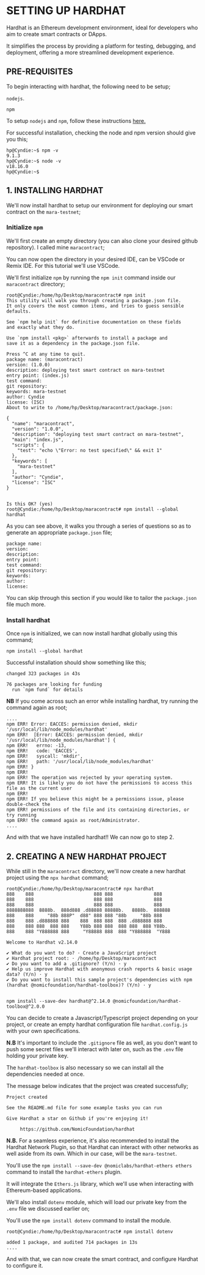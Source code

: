 # SETTING UP HARDHAT

Hardhat is an Ethereum development environment, ideal for developers who aim to create smart contracts or DApps. 

It simplifies the process by providing a platform for testing, debugging, and deployment, offering a more streamlined development experience.


## PRE-REQUISITES

To begin interacting with hardhat, the following need to be setup;

`nodejs`.

`npm`

To setup `nodejs` and `npm`, follow these instructions [here.](https://nodejs.org/en/download/package-manager)

For successful installation, checking the node and npm version should give you this;

```
hp@Cyndie:~$ npm -v
9.1.3
hp@Cyndie:~$ node -v
v18.16.0
hp@Cyndie:~$ 

```
## 1. INSTALLING HARDHAT

We'll now install hardhat to setup our environment for deploying our smart contract on the `mara-testnet`;

### Initialize `npm`
  
 We'll first create an empty directory (you can also clone your desired github repository). I called mine `maracontract`;
 
 You can now open the directory in your desired IDE, can be VSCode or Remix IDE. For this tutorial we'll use VSCode.
 
We'll first initialize `npm` by running the `npm init` command inside our `maracontract` directory;

```
root@Cyndie:/home/hp/Desktop/maracontract# npm init
This utility will walk you through creating a package.json file.
It only covers the most common items, and tries to guess sensible defaults.

See `npm help init` for definitive documentation on these fields
and exactly what they do.

Use `npm install <pkg>` afterwards to install a package and
save it as a dependency in the package.json file.

Press ^C at any time to quit.
package name: (maracontract) 
version: (1.0.0) 
description: deploying test smart contract on mara-testnet
entry point: (index.js) 
test command: 
git repository: 
keywords: mara-testnet
author: Cyndie
license: (ISC) 
About to write to /home/hp/Desktop/maracontract/package.json:

{
  "name": "maracontract",
  "version": "1.0.0",
  "description": "deploying test smart contract on mara-testnet",
  "main": "index.js",
  "scripts": {
    "test": "echo \"Error: no test specified\" && exit 1"
  },
  "keywords": [
    "mara-testnet"
  ],
  "author": "Cyndie",
  "license": "ISC"
}


Is this OK? (yes) 
root@Cyndie:/home/hp/Desktop/maracontract# npm install --global hardhat
```
As you can see above, it walks you through a series of questions so as to generate an appropriate `package.json` file;

```
package name:
version:
description:
entry point:
test command:
git repository:
keywords:
author:
license:

```
You can skip through this section if you would like to tailor the `package.json` file much more. 

### Install hardhat

Once `npm` is initialized, we can now install hardhat globally using this command;

`npm install --global hardhat`

Successful installation should show something like this;

```
changed 323 packages in 43s

76 packages are looking for funding
  run `npm fund` for details
```

**NB** If you come across such an error while installing hardhat, try running the command again as root;

```
....
npm ERR! Error: EACCES: permission denied, mkdir '/usr/local/lib/node_modules/hardhat'
npm ERR!  [Error: EACCES: permission denied, mkdir '/usr/local/lib/node_modules/hardhat'] {
npm ERR!   errno: -13,
npm ERR!   code: 'EACCES',
npm ERR!   syscall: 'mkdir',
npm ERR!   path: '/usr/local/lib/node_modules/hardhat'
npm ERR! }
npm ERR! 
npm ERR! The operation was rejected by your operating system.
npm ERR! It is likely you do not have the permissions to access this file as the current user
npm ERR! 
npm ERR! If you believe this might be a permissions issue, please double-check the
npm ERR! permissions of the file and its containing directories, or try running
npm ERR! the command again as root/Administrator.
....
```
And with that we have installed hardhat!! We can now go to step 2.

## 2. CREATING A NEW HARDHAT PROJECT

While still in the `maracontract` directory, we'll now create a new hardhat project using the `npx hardhat` command;

```
root@Cyndie:/home/hp/Desktop/maracontract# npx hardhat
888    888                      888 888               888
888    888                      888 888               888
888    888                      888 888               888
8888888888  8888b.  888d888 .d88888 88888b.   8888b.  888888
888    888     "88b 888P"  d88" 888 888 "88b     "88b 888
888    888 .d888888 888    888  888 888  888 .d888888 888
888    888 888  888 888    Y88b 888 888  888 888  888 Y88b.
888    888 "Y888888 888     "Y88888 888  888 "Y888888  "Y888

Welcome to Hardhat v2.14.0

✔ What do you want to do? · Create a JavaScript project
✔ Hardhat project root: · /home/hp/Desktop/maracontract
✔ Do you want to add a .gitignore? (Y/n) · y
✔ Help us improve Hardhat with anonymous crash reports & basic usage data? (Y/n) · y
✔ Do you want to install this sample project's dependencies with npm (hardhat @nomicfoundation/hardhat-toolbox)? (Y/n) · y


npm install --save-dev hardhat@^2.14.0 @nomicfoundation/hardhat-toolbox@^2.0.0
```
You can decide to create a Javascript/Typescript project depending on your project, or create an empty hardhat configuration file `hardhat.config.js` with your own specifications.

**N.B** It's important to include the `.gitignore` file as well, as you don't want to push some secret files we'll interact with later on, such as the `.env` file holding your private key.

The `hardhat-toolbox` is also necessary so we can install all the dependencies needed at once.

The message below indicates that the project was created successfully;

```
Project created

See the README.md file for some example tasks you can run

Give Hardhat a star on Github if you're enjoying it!

     https://github.com/NomicFoundation/hardhat
```

**N.B.** For a seamless experience, it's also recommended to install the Hardhat Network Plugin, so that Hardhat can interact with other networks as well aside from its own. Which in our case, will be the `mara-testnet`.

You'll use the `npm install --save-dev @nomiclabs/hardhat-ethers ethers` command to install the `hardhat-ethers` plugin.

It will integrate the `Ethers.js` library, which we'll use when interacting with Ethereum-based applications.


We'll also install `dotenv` module, which will load our private key from the `.env` file we discussed earlier on;

You'll use the `npm install dotenv` command to install the module.

```
root@Cyndie:/home/hp/Desktop/maracontract# npm install dotenv

added 1 package, and audited 714 packages in 13s
....
```

And with that, we can now create the smart contract, and configure Hardhat to configure it.








